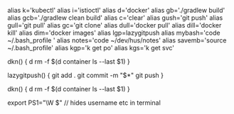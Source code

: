 alias k='kubectl'
alias i='istioctl'
alias d='docker'
alias gb='./gradlew build'
alias gcb='./gradlew clean build'
alias c='clear'
alias gush='git push'
alias gull='git pull'
alias gc='git clone'
alias dull='docker pull'
alias dill='docker kill'
alias dim='docker images'
alias lgp=lazygitpush
alias mybash='code  ~/.bash_profile '
alias notes='code  ~/dev/hus/notes'
alias savemb='source ~/.bash_profile'
alias kgp='k get po'
alias kgs='k get svc'

dkn() {
    d rm -f $(d container ls --last $1)
}

lazygitpush() {
    git add .
    git commit -m "$*"
    git push
}

dkn() {
    d rm -f $(d container ls --last $1)
}

export PS1="\W \$"
// hides username etc in terminal